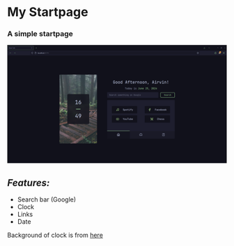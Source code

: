 # My Startpage
### A simple startpage
![Screenshot](./Screenshot.png)
## _Features:_
+ Search bar (Google)
+ Clock
+ Links
+ Date

Background of clock is from [here](https://imgur.com/a/nature-wallpaper-pack-u7VRW)